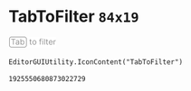 # TabToFilter `84x19`
<img src="/img/TabToFilter.png" width=84 height=19>

``` CSharp
EditorGUIUtility.IconContent("TabToFilter")
```
```
1925550680873022729
```
